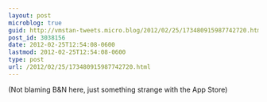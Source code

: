 ```yaml
---
layout: post
microblog: true
guid: http://vmstan-tweets.micro.blog/2012/02/25/173480915987742720.html
post_id: 3038156
date: 2012-02-25T12:54:08-0600
lastmod: 2012-02-25T12:54:08-0600
type: post
url: /2012/02/25/173480915987742720.html
---
```

(Not blaming B&N here, just something strange with the App Store)
